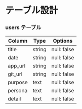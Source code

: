 # テーブル設計

### users テーブル

| Column            | Type   | Options     |
| ----------------- | ------ | ----------- |
| title             | string | null: false |
| date              | string | null: false |
| app_url           | string | null: false |
| git_url           | string | null: false |
| purpose           | text   | null: false |
| persona           | text   | null: false |
| detail            | text   | null: false |
